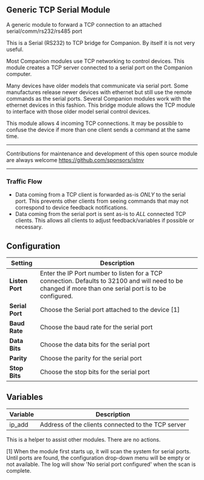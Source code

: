 ## Generic TCP Serial Module
A generic module to forward a TCP connection to an attached serial/comm/rs232/rs485 port

This is a Serial (RS232) to TCP bridge for Companion. By itself it is not very useful.

Most Companion modules use TCP networking to control devices. This module creates a TCP server connected to a serial port on the Companion computer.

Many devices have older models that communicate via serial port. Some manufactures release newer devices with ethernet but still use the remote commands as the serial ports. Several Companion modules work with the ethernet devices in this fashion. This bridge module allows the TCP module to interface with those older model serial control devices.

This module allows 4 incoming TCP connections. It may be possible to confuse the device if more than one client sends a command at the same time.

--------
Contributions for maintenance and development of this open source module are always welcome
https://github.com/sponsors/istnv

--------

### Traffic Flow
* Data coming from a TCP client is forwarded as-is _ONLY_ to the serial port. This prevents other clients from seeing commands that may not correspond to device feedback notifications.
* Data coming from the serial port is sent as-is to _ALL_ connected TCP clients. This allows all clients to adjust feedback/variables if possible or necessary.


## Configuration
Setting | Description
-----------------|---------------
**Listen Port** | Enter the IP Port number to listen for a TCP connection. Defaults to 32100 and will need to be changed if more than one serial port is to be configured.
**Serial Port** | Choose the Serial port attached to the device [1]
**Baud Rate** | Choose the baud rate for the serial port
**Data Bits** | Choose the data bits for the serial port
**Parity** | Choose the parity for the serial port
**Stop Bits** | Choose the stop bits for the serial port

## Variables
Variable | Description
-----|-----
ip_add | Address of the clients connected to the TCP server

This is a helper to assist other modules. There are no actions.

[1] When the module first starts up, it will scan the system for serial ports. Until ports are found, the configuration drop-down menu will be empty or not available. The log will show 'No serial port configured' when the scan is complete.

